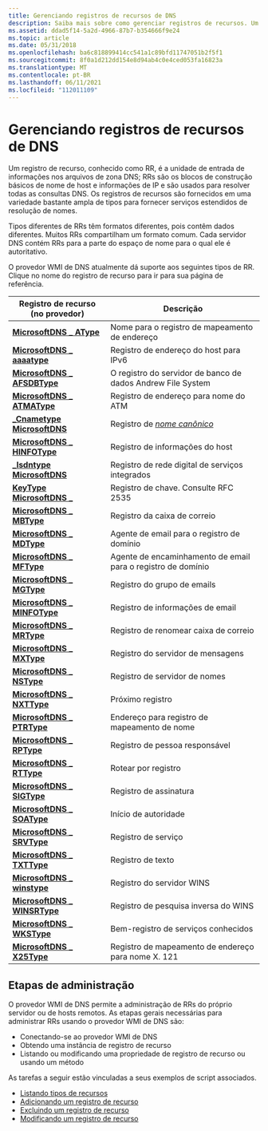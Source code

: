 ```yaml
---
title: Gerenciando registros de recursos de DNS
description: Saiba mais sobre como gerenciar registros de recursos. Um registro de recurso é a unidade de entrada de informações nos arquivos de zona DNS, que é usada para resolver todas as consultas DNS.
ms.assetid: ddad5f14-5a2d-4966-87b7-b354666f9e24
ms.topic: article
ms.date: 05/31/2018
ms.openlocfilehash: ba6c818899414cc541a1c89bfd11747051b2f5f1
ms.sourcegitcommit: 8f0a1d212dd154e8d94ab4c0e4ced053fa16823a
ms.translationtype: MT
ms.contentlocale: pt-BR
ms.lasthandoff: 06/11/2021
ms.locfileid: "112011109"
---
```

# <a name="managing-dns-resource-records"></a>Gerenciando registros de recursos de DNS

Um registro de recurso, conhecido como RR, é a unidade de entrada de informações nos arquivos de zona DNS; RRs são os blocos de construção básicos de nome de host e informações de IP e são usados para resolver todas as consultas DNS. Os registros de recursos são fornecidos em uma variedade bastante ampla de tipos para fornecer serviços estendidos de resolução de nomes.

Tipos diferentes de RRs têm formatos diferentes, pois contêm dados diferentes. Muitos RRs compartilham um formato comum. Cada servidor DNS contém RRs para a parte do espaço de nome para o qual ele é autoritativo.

O provedor WMI de DNS atualmente dá suporte aos seguintes tipos de RR. Clique no nome do registro de recurso para ir para sua página de referência.



| Registro de recurso (no provedor)                             | Descrição                                                  |
|-----------------------------------------------------------|--------------------------------------------------------------|
| [**MicrosoftDNS \_ AType**](microsoftdns-atype.md)         | Nome para o registro de mapeamento de endereço                               |
| [**MicrosoftDNS \_ aaaatype**](microsoftdns-aaaatype.md)   | Registro de endereço do host para IPv6                                  |
| [**MicrosoftDNS \_ AFSDBType**](microsoftdns-afsdbtype.md) | O registro do servidor de banco de dados Andrew File System                    |
| [**MicrosoftDNS \_ ATMAType**](microsoftdns-atmatype.md)   | Registro de endereço para nome do ATM                                   |
| [**\_Cnametype MicrosoftDNS**](microsoftdns-cnametype.md) | Registro de [*nome canônico*](c-gly.md) |
| [**MicrosoftDNS \_ HINFOType**](microsoftdns-hinfotype.md) | Registro de informações do host                                      |
| [**\_Isdntype MicrosoftDNS**](microsoftdns-isdntype.md)   | Registro de rede digital de serviços integrados                   |
| [**KeyType MicrosoftDNS \_**](microsoftdns-keytype.md)     | Registro de chave. Consulte RFC 2535                                     |
| [**MicrosoftDNS \_ MBType**](microsoftdns-mbtype.md)       | Registro da caixa de correio                                               |
| [**MicrosoftDNS \_ MDType**](microsoftdns-mdtype.md)       | Agente de email para o registro de domínio                             |
| [**MicrosoftDNS \_ MFType**](microsoftdns-mftype.md)       | Agente de encaminhamento de email para o registro de domínio                  |
| [**MicrosoftDNS \_ MGType**](microsoftdns-mgtype.md)       | Registro do grupo de emails                                            |
| [**MicrosoftDNS \_ MINFOType**](microsoftdns-minfotype.md) | Registro de informações de email                                      |
| [**MicrosoftDNS \_ MRType**](microsoftdns-mrtype.md)       | Registro de renomear caixa de correio                                        |
| [**MicrosoftDNS \_ MXType**](microsoftdns-mxtype.md)       | Registro do servidor de mensagens                                        |
| [**MicrosoftDNS \_ NSType**](microsoftdns-nstype.md)       | Registro de servidor de nomes                                           |
| [**MicrosoftDNS \_ NXTType**](microsoftdns-nxttype.md)     | Próximo registro                                                  |
| [**MicrosoftDNS \_ PTRType**](microsoftdns-ptrtype.md)     | Endereço para registro de mapeamento de nome                               |
| [**MicrosoftDNS \_ RPType**](microsoftdns-rptype.md)       | Registro de pessoa responsável                                    |
| [**MicrosoftDNS \_ RTType**](microsoftdns-rttype.md)       | Rotear por registro                                         |
| [**MicrosoftDNS \_ SIGType**](microsoftdns-sigtype.md)     | Registro de assinatura                                             |
| [**MicrosoftDNS \_ SOAType**](microsoftdns-soatype.md)     | Início de autoridade                                           |
| [**MicrosoftDNS \_ SRVType**](microsoftdns-srvtype.md)     | Registro de serviço                                               |
| [**MicrosoftDNS \_ TXTType**](microsoftdns-txttype.md)     | Registro de texto                                                  |
| [**MicrosoftDNS \_ winstype**](microsoftdns-winstype.md)   | Registro do servidor WINS                                           |
| [**MicrosoftDNS \_ WINSRType**](microsoftdns-winsrtype.md) | Registro de pesquisa inversa do WINS                                   |
| [**MicrosoftDNS \_ WKSType**](microsoftdns-wkstype.md)     | Bem-registro de serviços conhecidos                                   |
| [**MicrosoftDNS \_ X25Type**](microsoftdns-x25type.md)     | Registro de mapeamento de endereço para nome X. 121                         |



 

## <a name="administration-steps"></a>Etapas de administração

O provedor WMI de DNS permite a administração de RRs do próprio servidor ou de hosts remotos. As etapas gerais necessárias para administrar RRs usando o provedor WMI de DNS são:

-   Conectando-se ao provedor WMI de DNS
-   Obtendo uma instância de registro de recurso
-   Listando ou modificando uma propriedade de registro de recurso ou usando um método

As tarefas a seguir estão vinculadas a seus exemplos de script associados.

-   [Listando tipos de recursos](dns-wmi-provider-samples-managing-dns-resource-records.md)
-   [Adicionando um registro de recurso](dns-wmi-provider-samples-managing-dns-resource-records.md)
-   [Excluindo um registro de recurso](dns-wmi-provider-samples-managing-dns-resource-records.md)
-   [Modificando um registro de recurso](dns-wmi-provider-samples-managing-dns-resource-records.md)

 

 




